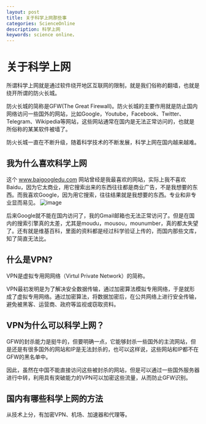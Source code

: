 ```yaml
---
layout: post
title: 关于科学上网那些事
categories: ScienceOnline
description: 科学上网
keywords: science online，
---
```


# 关于科学上网

所谓科学上网就是通过软件绕开地区互联网的限制，就是我们俗称的翻墙，也就是绕开所谓的防火长城。

防火长城的简称是GFW(The Great Firewall)。防火长城的主要作用就是防止国内网络访问一些国外的网站，比如Google，Youtube，Facebook、Twitter、Telegram、Wikipedia等网站，这些网站通常在国内是无法正常访问的，也就是所俗称的某某软件被墙了。

防火长城一直在不断升级，随着科学技术的不断发展，科学上网在国内越来越难。

## 我为什么喜欢科学上网

这个 www.baigoogledu.com 网站曾经是我最喜欢的网站，实际上我不喜欢Baidu，因为它太商业，用它搜索出来的东西往往都是商业广告，不是我想要的东西。而我喜欢Google，因为用它搜索，往往结果就是我想要的东西。专业和非专业显而易见。
![image](https://github.com/weakchen007/aiwv.github.io/assets/58799395/c88090d2-9234-436a-9ad2-b75396376832)

后来Google就不能在国内访问了，我的Gmail邮箱也无法正常访问了。但是在国内的搜索引擎真的太差，尤其是moudu，mousou，mounumber，真的都太失望了。还有就是维基百科，里面的资料都是经过科学验证上传的，而国内那些文库，知了简直无法比。

## 什么是VPN?

VPN是虚拟专用网网络（Virtul Private Network）的简称。

VPN最初发明是为了解决安全数据传输，通过加密算法模拟专用网络，于是就形成了虚拟专用网络。通过加密算法，将数据加密后，在公共网络上进行安全传输，避免被黑客、运营商、政府等监视或窃取资料。

## VPN为什么可以科学上网？

GFW的封杀能力是挺牛的，但要明确一点，它能够封杀一些国外的主流网站，但是还是有很多国外的网站和IP是无法封杀的，也可以这样说，这些网站和IP都不在GFW的黑名单中。

因此，虽然在中国不能直接访问这些被封杀的网站，但是可以通过一些国外服务器进行中转，利用具有突破能力的VPN可以加密这些流量，从而防止GFW识别。

## 国内有哪些科学上网的方法

从技术上分，有加密VPN、机场、加速器和代理等。












